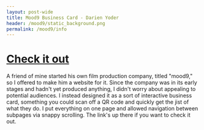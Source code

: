 ```yaml
---
layout: post-wide
title: Mood9 Business Card - Darien Yoder
header: /mood9/static_background.png
permalink: /mood9/info
---
```


# [Check it out](/mood9)

A friend of mine started his own film production company, titled "mood9," so I offered to make him a website for it. Since the company was in its early stages and hadn't yet produced anything, I didn't worry about appealing to potential audiences. I instead designed it as a sort of interactive business card, something you could scan off a QR code and quickly get the jist of what they do. I put everything on one page and allowed navigation between subpages via snappy scrolling. The link's up there if you want to check it out.
